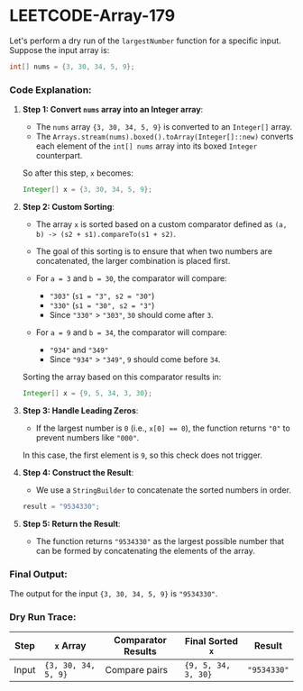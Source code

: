 # LEETCODE-Array-179
Let's perform a dry run of the `largestNumber` function for a specific input. Suppose the input array is:

```java
int[] nums = {3, 30, 34, 5, 9};
```

### Code Explanation:

1. **Step 1: Convert `nums` array into an Integer array**:
   - The `nums` array `{3, 30, 34, 5, 9}` is converted to an `Integer[]` array.
   - The `Arrays.stream(nums).boxed().toArray(Integer[]::new)` converts each element of the `int[] nums` array into its boxed `Integer` counterpart.

   So after this step, `x` becomes:

   ```java
   Integer[] x = {3, 30, 34, 5, 9};
   ```

2. **Step 2: Custom Sorting**:
   - The array `x` is sorted based on a custom comparator defined as `(a, b) -> (s2 + s1).compareTo(s1 + s2)`.
   - The goal of this sorting is to ensure that when two numbers are concatenated, the larger combination is placed first.

   - For `a = 3` and `b = 30`, the comparator will compare:
     - `"303"` (`s1 = "3", s2 = "30"`)
     - `"330"` (`s1 = "30", s2 = "3"`)
     - Since `"330"` > `"303"`, `30` should come after `3`.
     
   - For `a = 9` and `b = 34`, the comparator will compare:
     - `"934"` and `"349"`
     - Since `"934"` > `"349"`, `9` should come before `34`.

   Sorting the array based on this comparator results in:

   ```java
   Integer[] x = {9, 5, 34, 3, 30};
   ```

3. **Step 3: Handle Leading Zeros**:
   - If the largest number is `0` (i.e., `x[0] == 0`), the function returns `"0"` to prevent numbers like `"000"`.

   In this case, the first element is `9`, so this check does not trigger.

4. **Step 4: Construct the Result**:
   - We use a `StringBuilder` to concatenate the sorted numbers in order.
   
   ```java
   result = "9534330";
   ```

5. **Step 5: Return the Result**:
   - The function returns `"9534330"` as the largest possible number that can be formed by concatenating the elements of the array.

### Final Output:

The output for the input `{3, 30, 34, 5, 9}` is `"9534330"`.

### Dry Run Trace:

| Step   | `x` Array                  | Comparator Results | Final Sorted `x` | Result |
|--------|----------------------------|--------------------|------------------|--------|
| Input  | `{3, 30, 34, 5, 9}`         | Compare pairs      | `{9, 5, 34, 3, 30}` | `"9534330"` |
